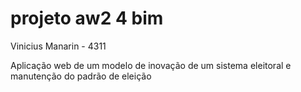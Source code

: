 # projeto aw2 4 bim
Vinicius Manarin - 4311

Aplicação web de um modelo de inovação de um sistema eleitoral e manutenção do padrão de eleição
